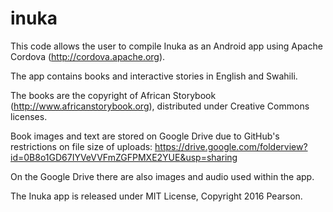 # inuka


This code allows the user to compile Inuka as an Android app using Apache Cordova (http://cordova.apache.org). 

The app contains books and interactive stories in English and Swahili. 

The books are the copyright of African Storybook (http://www.africanstorybook.org), distributed under Creative Commons licenses.

Book images and text are stored on Google Drive due to GitHub's restrictions on file size of uploads:
https://drive.google.com/folderview?id=0B8o1GD67IYVeVVFmZGFPMXE2YUE&usp=sharing

On the Google Drive there are also images and audio used within the app.

The Inuka app is released under MIT License, Copyright 2016 Pearson. 

